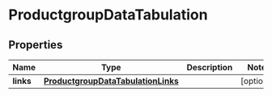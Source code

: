 
# ProductgroupDataTabulation

## Properties
| Name | Type | Description | Notes |
| ------------ | ------------- | ------------- | ------------- |
| **links** | [**ProductgroupDataTabulationLinks**](ProductgroupDataTabulationLinks.md) |  |  [optional] |



